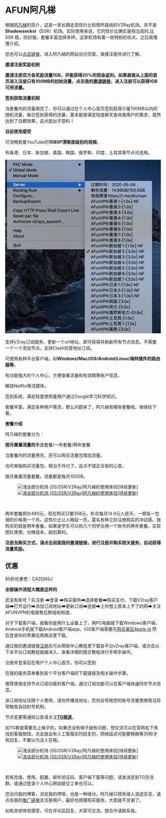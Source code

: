 # AFUN阿凡梯
<div class="entry-content clearfix">
                            
<p>根据<a href="https://dwz.afunv.top/3">阿凡梯</a>的简介，这是一家长期走高性价比和情怀路线的V2Ray机场，并不是<strong>Shadowsocksr（</strong>SSR）机场。实际使用来说，它的性价比确实是相当高的,比SSR 稳，防封强，套餐丰富选择多样。这家机场有着一些特别的优点，之后我慢慢介绍。</p>



<p>您也可以<a href="https://dwz.afunv.top/3">点击链接</a>，进入阿凡梯的网站访问页面，直接注册并进行了解。</p>



<p><strong>邀请注册奖励机制</strong></p>



<p><strong>邀请注册双方各奖励流量1GB，并能获得20%的现金返利。如果直接从上面的首页进入注册只有100MB的初始流量，点击我的</strong><a href="https://dwz.afunv.top/3"><strong>邀请链接</strong></a><strong>，进入注册可以获得1GB可用流量。</strong></p>



<p><strong>签到获取流量机制</strong></p>



<p>当套餐内的流量用完了，你可以通过在个人中心首页签到获得少量100MB以内的随机流量，每日签到获得的流量，基本能够满足轻度聊天查询类用户的需求，竟然达到了白嫖效果，这点挺出乎意料！</p>



<p><strong>目前使用感受</strong></p>



<p>可流畅观看YouTube的<strong>1080P</strong><strong>清晰度级别的视频</strong>。</p>



<p>有香港、日本、新加坡、美国、韩国、俄罗斯、印度、土耳其等节点可选用。</p>
<img src="https://github.com/elvischao/AFun/blob/master/image/v2rayx.png">


<p>支持V2ray订阅服务，更新一个url地址，即可获得并刷新所有节点信息。不需要一个一个添加节点。支持Clash托管地址订阅。</p>



<p>可使用各种平台客户端，如<strong>Windows/Mac/iOS/Android/Linux/梅林插件的路由器等</strong>。</p>



<p>有功能强大的个人中心，方便查看流量和有效期等账户信息。</p>



<p>解锁Netflix等流媒体。</p>



<p>签到系统，满足轻度使用量用户通过Google学习科学知识。</p>



<p>套餐丰富，满足各种用户需求。那么问题来了，阿凡梯有哪些套餐呢。继续往下看。</p>



<p><strong>套餐介绍</strong></p>



<p>阿凡梯的套餐分为：</p>



<p><strong>按月重置流量的</strong>季度套餐/一年套餐/两年套餐</p>



<p>当套餐内的流量用完，还可以购买流量包增加流量。</p>



<p>也可单独购买流量包，相当于月付了。这点不错正合我的心意。</p>



<p>按月重置流量套餐，流量都是每月100GB。</p>



<figure class="wp-block-image size-large"><noscript><img src="http://www.v2v0.com/wp-content/uploads/2019/12/F2902724-23D9-4571-B9A4-A2A5B0F57228-1024x613.jpg" alt="浅谈部分机场 (SS/SSR/V2Ray)阿凡梯的使用体验[持续更新]" class="wp-image-218"/></noscript><a class="fluidbox fluidbox__instance-1 fluidbox--initialized fluidbox--closed fluidbox--ready" href="http://www.v2v0.com/wp-content/uploads/2019/12/F2902724-23D9-4571-B9A4-A2A5B0F57228-1024x613.jpg" data-fluidbox="" data-fluidbox-loader="true"><div class="fluidbox__wrap" style="z-index: 1;"><img src="https://www.v2v0.com/wp-content/themes/justnews/themer/assets/images/lazy.png" data-original="http://www.v2v0.com/wp-content/uploads/2019/12/F2902724-23D9-4571-B9A4-A2A5B0F57228-1024x613.jpg" alt="浅谈部分机场 (SS/SSR/V2Ray)阿凡梯的使用体验[持续更新]" class="wp-image-218 j-lazy fluidbox__thumb" style="opacity: 1;"><div class="fluidbox__ghost" style="width: 48px; height: 32px; top: 0px; left: 0px;"></div><div class="fluidbox__loader" style="z-index: 2;"></div></div></a></figure>



<p>两年套餐原价480元，现在购买只要358元，折合每月14.9元人民币，一顿饭一包烟的价格用一个月。这性价比让人眼前一亮，莫名有种立刻注册购买的冲动感。我购买的就是两年套餐，如果是学生可以和几个同学合用一个账号的两年套餐，实现团队使用，分摊成本，超划算的。</p>



<p><strong>注册及购买方式，请点击前面我的邀请链接，进行注册并购买相关服务，自动获得流量奖励。</strong></p>



<h2>优惠</h2>



<p>95折优惠卷：CAZQNSJ</p>



<p><strong>全部操作流程大概是这样的</strong></p>



<p>还没有账号？先注册 ➡登录&nbsp;➡购买服务➡选择套餐➡购买支付，下载V2ray客户端➡打开运行➡添加订阅地址➡更新订阅➡连接➡上你想上原本上不了的网➡关注AFUNVPN的电报售后群组和频道。</p>



<p>对于下载客户端，就看你是用什么设备上了，用PC电脑就下载Windows客户端，Android手机就下载Android客户端app。iOS客户端需要先<a href="http://www.niwoka.com/product/29.html">购买美区Apple id</a> 然后登录你的苹果应用商店里下载。</p>



<p>通过我的邀请链接<a href="http://r6d.cn/tDq5">注册</a>后可从帮助中心教程里下载各平台v2ray客户端，或点击以下全平台订阅教程链接进入，查看详细的图文教程进行手把手操作。</p>




<p>注册并登录后在用户个人中心首页，你可以签到</p>



<p>在我的服务菜单看到各个平台客户端的下载链接及相关操作步骤。</p>



<p>推荐使用支持节点订阅功能的客户端，通过订阅功能可以在客户端快速同步节点信息。</p>



<p>该订阅地址仅限个人使用，请勿传播该地址，否则会导致您的账号流量使用情况异常触发自动封号机制。</p>



<p>节点变更等通知公告请关注<a href="https://t.me/afunvpn"><strong>TG频道</strong></a>。</p>




<p>加TG群是需要先上梯子的，如果还没有梯子就有问题，想交流可以在官网右下角找到客服按钮，点击就会有人工客服实时回复的，网络延迟可能要稍微等30秒才有回复，不要以为没人在哦。</p>



<figure class="wp-block-image size-large"><noscript><img src="http://www.v2v0.com/wp-content/uploads/2019/11/48ACC5EF-B1E2-47D2-A6F9-6E2A936B4052.jpg" alt="浅谈部分机场 (SS/SSR/V2Ray)阿凡梯的使用体验[持续更新]" class="wp-image-13"/></noscript><a class="fluidbox fluidbox__instance-3 fluidbox--initialized fluidbox--closed fluidbox--ready" href="http://www.v2v0.com/wp-content/uploads/2019/11/48ACC5EF-B1E2-47D2-A6F9-6E2A936B4052.jpg" data-fluidbox="" data-fluidbox-loader="true"><div class="fluidbox__wrap" style="z-index: 1;"><img src="https://www.v2v0.com/wp-content/themes/justnews/themer/assets/images/lazy.png" data-original="http://www.v2v0.com/wp-content/uploads/2019/11/48ACC5EF-B1E2-47D2-A6F9-6E2A936B4052.jpg" alt="浅谈部分机场 (SS/SSR/V2Ray)阿凡梯的使用体验[持续更新]" class="wp-image-13 j-lazy fluidbox__thumb" style="opacity: 1;"><div class="fluidbox__ghost" style="width: 48px; height: 32px; top: 0px; left: 0px;"></div><div class="fluidbox__loader" style="z-index: 2;"></div></div></a></figure>



<p>若有充值、使用、配置、邮件验证码、客户端下载等问题，请发消息到TG交流群，或通过登录个人中心网站提交工单也可以。</p>



<p>您访问我的博客，浏览我的啰嗦，也是一种缘分。阿凡梯只搭有缘人浪迹天涯，请点击我的<a href="https://dwz.afunv.top/3">推广链接</a>去注册用户，最好也顺便购买服务，大恩就不言谢了。</p>



<p>如有其他体验感受，可在评论区回复，大家可交流。想合作请联系我。</p>
                                                                               </div>
